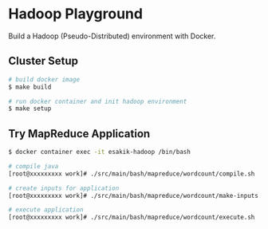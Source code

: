 # Hadoop Playground
Build a Hadoop (Pseudo-Distributed) environment with Docker.

## Cluster Setup
```bash
# build docker image
$ make build

# run docker container and init hadoop environment
$ make setup
```

## Try MapReduce Application
```bash
$ docker container exec -it esakik-hadoop /bin/bash

# compile java
[root@xxxxxxxxx work]# ./src/main/bash/mapreduce/wordcount/compile.sh

# create inputs for application
[root@xxxxxxxxx work]# ./src/main/bash/mapreduce/wordcount/make-inputs.sh

# execute application
[root@xxxxxxxxx work]# ./src/main/bash/mapreduce/wordcount/execute.sh
```
